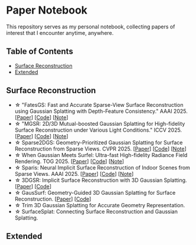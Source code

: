 # Paper Notebook

This repository serves as my personal notebook, collecting papers of interest that I encounter anytime, anywhere.

## Table of Contents

- [Surface Reconstruction](#Surface-Reconstruction)
- [Extended](#Extended)


## Surface Reconstruction


- ☆ "FatesGS: Fast and Accurate Sparse-View Surface Reconstruction using Gaussian Splatting with Depth-Feature Consistency." AAAI 2025. [[Paper](https://arxiv.org/pdf/2501.04628)] [[Code](https://github.com/yulunwu0108/FatesGS)] [[Note]()]  
- ☆ "MGSR: 2D/3D Mutual-boosted Gaussian Splatting for High-fidelity Surface Reconstruction under Various Light Conditions." ICCV 2025. [[Paper](https://arxiv.org/pdf/2503.05182)] [[Code](https://github.com/TsingyuanChou/MGSR)]  [[Note]()]  
- ☆ Sparse2DGS: Geometry-Prioritized Gaussian Splatting for Surface Reconstruction from Sparse Views. CVPR 2025. [[Paper](https://arxiv.org/pdf/2504.20378)] [[Code](https://github.com/Wuuu3511/Sparse2DGS)] [[Note]()]  
- ☆ When Gaussian Meets Surfel: Ultra-fast High-fidelity Radiance Field Rendering. TOG 2025. [[Paper](https://arxiv.org/pdf/2504.17545)] [[Code]()] [[Note]()]  
- ☆ Sparis: Neural Implicit Surface Reconstruction of Indoor Scenes from Sparse Views. AAAI 2025. [[Paper](https://arxiv.org/pdf/2501.01196)] [[Code](https://github.com/yulunwu0108/Sparis)] [[Note]()]  
- ☆ 3DGSR: Implicit Surface Reconstruction with 3D Gaussian Splatting. [[Paper](https://dl.acm.org/doi/pdf/10.1145/3687952)] [[Code]()]
- ☆ GausSurf: Geometry-Guided 3D Gaussian Splatting for Surface Reconstruction. [[Paper]()] [[Code](https://github.com/jiepengwang/GausSurf)]
- ☆ Trim 3D Gaussian Splatting for Accurate Geometry Representation.
- ☆ SurfaceSplat: Connecting Surface Reconstruction and Gaussian Splatting.



## Extended
  


